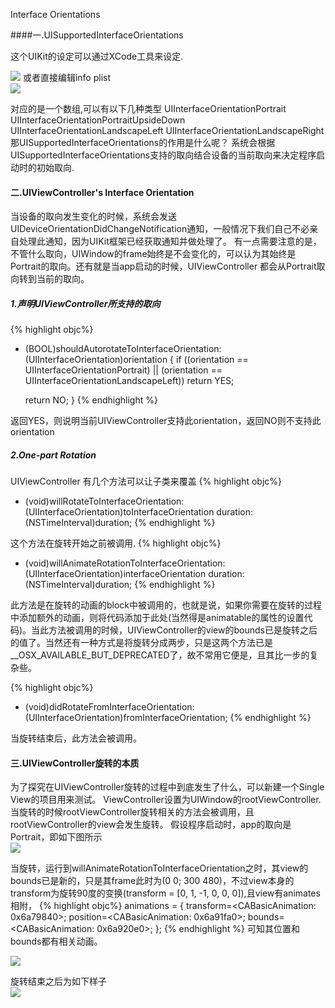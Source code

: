 Interface Orientations

####一.UISupportedInterfaceOrientations

这个UIKit的设定可以通过XCode工具来设定.     

![](http://farm9.staticflickr.com/8432/7813371994_00279e8940.jpg)
或者直接编辑info plist       
![](http://farm9.staticflickr.com/8307/7813372098_aca4f81c62_z.jpg)


对应的是一个数组,可以有以下几种类型
UIInterfaceOrientationPortrait
UIInterfaceOrientationPortraitUpsideDown
UIInterfaceOrientationLandscapeLeft
UIInterfaceOrientationLandscapeRight
那UISupportedInterfaceOrientations的作用是什么呢？
系统会根据UISupportedInterfaceOrientations支持的取向结合设备的当前取向来决定程序启动时的初始取向.

#### 二.UIViewController's Interface Orientation

当设备的取向发生变化的时候，系统会发送UIDeviceOrientationDidChangeNotification通知，一般情况下我们自己不必亲自处理此通知，因为UIKit框架已经获取通知并做处理了。
有一点需要注意的是，不管什么取向，UIWindow的frame始终是不会变化的，可以认为其始终是Portrait的取向。还有就是当app启动的时候，UIViewController 都会从Portrait取向转到当前的取向。

##### 1.声明UIViewController所支持的取向
{% highlight objc%}
- (BOOL)shouldAutorotateToInterfaceOrientation:(UIInterfaceOrientation)orientation
{
   if ((orientation == UIInterfaceOrientationPortrait) ||
       (orientation == UIInterfaceOrientationLandscapeLeft))
      return YES;
 
   return NO;
}
{% endhighlight %}

返回YES，则说明当前UIViewController支持此orientation，返回NO则不支持此orientation

##### 2.One-part Rotation  
UIViewController 有几个方法可以让子类来覆盖
{% highlight objc%}
- (void)willRotateToInterfaceOrientation:(UIInterfaceOrientation)toInterfaceOrientation duration:(NSTimeInterval)duration;
{% endhighlight %}

这个方法在旋转开始之前被调用.
{% highlight objc%}
- (void)willAnimateRotationToInterfaceOrientation:(UIInterfaceOrientation)interfaceOrientation duration:(NSTimeInterval)duration;
{% endhighlight %}

此方法是在旋转的动画的block中被调用的，也就是说，如果你需要在旋转的过程中添加额外的动画，则将代码添加于此处(当然得是animatable的属性的设置代码)。当此方法被调用的时候，UIViewController的view的bounds已是旋转之后的值了。当然还有一种方式是将旋转分成两步，只是这两个方法已是__OSX_AVAILABLE_BUT_DEPRECATED了，故不常用它便是，且其比一步的复杂些。

{% highlight objc%}
- (void)didRotateFromInterfaceOrientation:(UIInterfaceOrientation)fromInterfaceOrientation;
{% endhighlight %}

当旋转结束后，此方法会被调用。

#### 三.UIViewController旋转的本质
为了探究在UIViewController旋转的过程中到底发生了什么，可以新建一个Single View的项目用来测试。
ViewController设置为UIWindow的rootViewController.当旋转的时候rootViewController旋转相关的方法会被调用，且rootViewController的view会发生旋转。
假设程序启动时，app的取向是Portrait，即如下图所示      
![](http://farm8.staticflickr.com/7116/7813372192_a9c89753d9.jpg)

当旋转，运行到willAnimateRotationToInterfaceOrientation之时，其view的bounds已是新的，只是其frame此时为(0 0; 300 480)，不过view本身的transform为旋转90度的变换(transform = [0, 1, -1, 0, 0, 0]),且view有animates相附，
{% highlight objc%}
animations = { transform=<CABasicAnimation: 0x6a79840>; position=<CABasicAnimation: 
0x6a91fa0>; bounds=<CABasicAnimation: 0x6a920e0>; };
{% endhighlight %}
可知其位置和bounds都有相关动画。

![](http://farm9.staticflickr.com/8307/7813372286_56fbc2452d.jpg)

旋转结束之后为如下样子     
![](http://farm9.staticflickr.com/8429/7813372386_05eba9d8a4.jpg)

